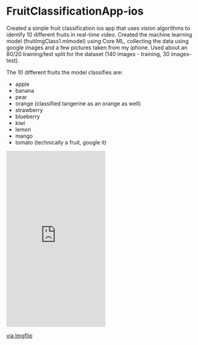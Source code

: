 # FruitClassificationApp-ios

Created a simple fruit classification ios app that uses vision algorithms to identify 10 different fruits in real-time video. Created the machine learning model (fruitImgClass1.mlmodel) using Core ML, collecting the data using google images and a few pictures taken from my iphone. Used about an 80/20 training/test split for the dataset (140 images - training, 30 images- test). 

The 10 different fruits the model classifies are: 

- apple
- banana
- pear
- orange (classified tangerine as an orange as well)
- strawberry
- blueberry
- kiwi
- lemon
- mango
- tomato (technically a fruit, google it)

<div style="width:260px;max-width:100%;"><div style="height:0;padding-bottom:177.69%;position:relative;"><iframe width="260" height="462" style="position:absolute;top:0;left:0;width:100%;height:100%;" frameBorder="0" src="https://imgflip.com/embed/4tgrca"></iframe></div><p><a href="https://imgflip.com/gif/4tgrca">via Imgflip</a></p></div>
